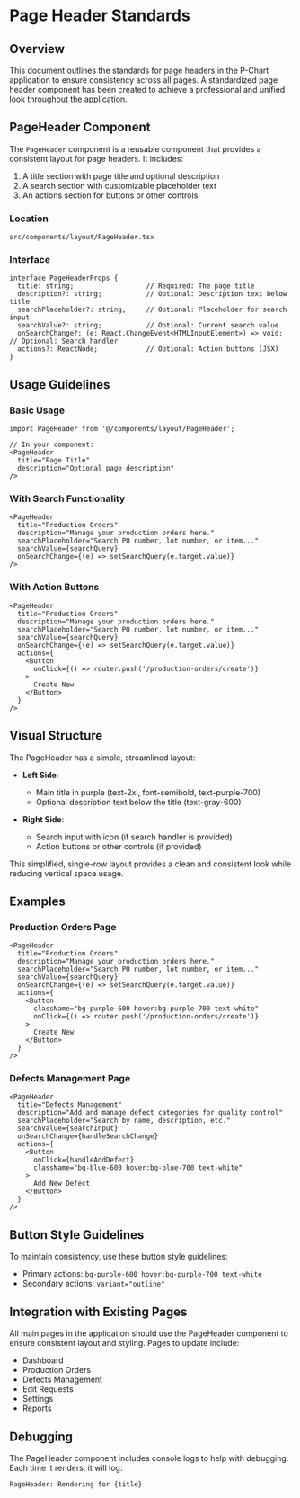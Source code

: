 # Page Header Standards

## Overview

This document outlines the standards for page headers in the P-Chart application to ensure consistency across all pages. A standardized page header component has been created to achieve a professional and unified look throughout the application.

## PageHeader Component

The `PageHeader` component is a reusable component that provides a consistent layout for page headers. It includes:

1. A title section with page title and optional description
2. A search section with customizable placeholder text
3. An actions section for buttons or other controls

### Location

```
src/components/layout/PageHeader.tsx
```

### Interface

```tsx
interface PageHeaderProps {
  title: string;                  // Required: The page title
  description?: string;           // Optional: Description text below title
  searchPlaceholder?: string;     // Optional: Placeholder for search input
  searchValue?: string;           // Optional: Current search value
  onSearchChange?: (e: React.ChangeEvent<HTMLInputElement>) => void; // Optional: Search handler
  actions?: ReactNode;            // Optional: Action buttons (JSX)
}
```

## Usage Guidelines

### Basic Usage

```tsx
import PageHeader from '@/components/layout/PageHeader';

// In your component:
<PageHeader 
  title="Page Title"
  description="Optional page description"
/>
```

### With Search Functionality

```tsx
<PageHeader 
  title="Production Orders"
  description="Manage your production orders here."
  searchPlaceholder="Search PO number, lot number, or item..."
  searchValue={searchQuery}
  onSearchChange={(e) => setSearchQuery(e.target.value)}
/>
```

### With Action Buttons

```tsx
<PageHeader 
  title="Production Orders"
  description="Manage your production orders here."
  searchPlaceholder="Search PO number, lot number, or item..."
  searchValue={searchQuery}
  onSearchChange={(e) => setSearchQuery(e.target.value)}
  actions={
    <Button 
      onClick={() => router.push('/production-orders/create')}
    >
      Create New
    </Button>
  }
/>
```

## Visual Structure

The PageHeader has a simple, streamlined layout:

- **Left Side**:
  - Main title in purple (text-2xl, font-semibold, text-purple-700)
  - Optional description text below the title (text-gray-600)

- **Right Side**:
  - Search input with icon (if search handler is provided)
  - Action buttons or other controls (if provided)

This simplified, single-row layout provides a clean and consistent look while reducing vertical space usage.

## Examples

### Production Orders Page

```tsx
<PageHeader
  title="Production Orders"
  description="Manage your production orders here."
  searchPlaceholder="Search PO number, lot number, or item..."
  searchValue={searchQuery}
  onSearchChange={(e) => setSearchQuery(e.target.value)}
  actions={
    <Button 
      className="bg-purple-600 hover:bg-purple-700 text-white"
      onClick={() => router.push('/production-orders/create')}
    >
      Create New
    </Button>
  }
/>
```

### Defects Management Page

```tsx
<PageHeader
  title="Defects Management"
  description="Add and manage defect categories for quality control"
  searchPlaceholder="Search by name, description, etc."
  searchValue={searchInput}
  onSearchChange={handleSearchChange}
  actions={
    <Button
      onClick={handleAddDefect}
      className="bg-blue-600 hover:bg-blue-700 text-white"
    >
      Add New Defect
    </Button>
  }
/>
```

## Button Style Guidelines

To maintain consistency, use these button style guidelines:

- Primary actions: `bg-purple-600 hover:bg-purple-700 text-white`
- Secondary actions: `variant="outline"`

## Integration with Existing Pages

All main pages in the application should use the PageHeader component to ensure consistent layout and styling. Pages to update include:

- Dashboard
- Production Orders
- Defects Management
- Edit Requests
- Settings
- Reports

## Debugging

The PageHeader component includes console logs to help with debugging. Each time it renders, it will log:

```
PageHeader: Rendering for {title}
``` 